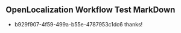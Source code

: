 ## OpenLocalization Workflow Test MarkDown
* b929f907-4f59-499a-b55e-4787953c1dc6 thanks!

<!--HONumber=Sep16_HO1-->



